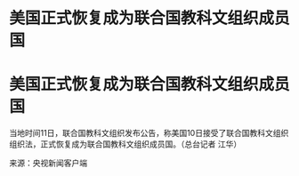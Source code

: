 # 美国正式恢复成为联合国教科文组织成员国

# 美国正式恢复成为联合国教科文组织成员国

当地时间11日，联合国教科文组织发布公告，称美国10日接受了联合国教科文组织组织法，正式恢复成为联合国教科文组织成员国。（总台记者 江华）

来源：央视新闻客户端

